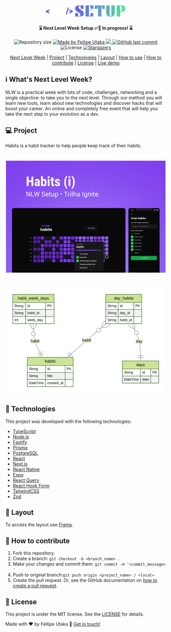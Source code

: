 <h1 align="center">
  <img
    alt="Next Level Week Setup logo"
    title="#NextLevelWeek"
    src=".github/nlw-setup-logo.svg"
    width="250px"
  />
</h1>

<h4 align="center">⌛ Next Level Week Setup ✅🚀 In progress! ⌛</h4>
<p align="center">
  <img
    alt="Repository size"
    src="https://img.shields.io/github/repo-size/fellipeutaka/nlw-setup"
  />
  <a href="https://www.linkedin.com/in/fellipeutaka/">
    <img
      alt="Made by Fellipe Utaka"
      src="https://img.shields.io/badge/made%20by-Fellipe%20Utaka-%2304D361"
    />
  </a>
  <a aria-label="In Progress" href="https://lp.rocketseat.com.br/nlw">
    <img
      src="https://img.shields.io/badge/NLW-In%20Progress-yellow?logo=data:image/png;base64,iVBORw0KGgoAAAANSUhEUgAAABAAAAAQCAMAAAAoLQ9TAAAALVBMVEVHcExxWsF0XMJzXMJxWcFsUsD///9jRrzY0u6Xh9Gsn9n39fyMecy0qd2bjNJWBT0WAAAABHRSTlMA2Do606wF2QAAAGlJREFUGJVdj1cWwCAIBLEsRU3uf9xobDH8+GZwUYi8i6ucJwrxKE+7D0G9Q4vlYqtmCSjndr4CgCgzlyFgfKfKCVO0LrPKjmiqMxGXkJwNnXskqWG+1oSM+BSwD8f29YLNjvx/OQrn+g99oQSoNmt3PgAAAABJRU5ErkJggg=="
    />
  </a>
  <a href="https://github.com/fellipeutaka/nlw-setup/commits/master">
    <img
      alt="GitHub last commit"
      src="https://img.shields.io/github/last-commit/fellipeutaka/nlw-setup"
    />
  </a>
  <img
    alt="License"
    src="https://img.shields.io/badge/license-MIT-brightgreen"
  />
  <a href="https://github.com/fellipeutaka/nlw-setup/stargazers">
    <img
      alt="Stargazers"
      src="https://img.shields.io/github/stars/fellipeutaka/nlw-setup?style=social"
    />
  </a>
</p>

<p align="center">
  <a href="#-nlw">Next Level Week</a> | <a href="#-project">Project</a> |
  <a href="#rocket-Technologies">Technologies</a> |
  <a href="#-layout">Layout</a> | <a href="#-how-to-use">How to use</a> |
  <a href="#-how-to-contribute">How to contribute</a> |
  <a href="#memo-license">License</a> |
  <a href="https://fellipeutaka-nlwsetup.vercel.app/">Live demo</a>
</p>

## ℹ️ What's Next Level Week?

NLW is a practical week with lots of code, challenges, networking and a single objective: to take you to the next level.
Through our method you will learn new tools, learn about new technologies and discover hacks that will boost your career.
An online and completely free event that will help you take the next step in your evolution as a dev.

## 💻 Project

Habits is a habit tracker to help people keep track of their habits.

<h1 align="center">
  <img alt="Example" title="Example" src=".github/cover.png" width="500px" />
</h1>

<h1 align="center">
  <img alt="ERD" title="ERD" src=".github/ERD.svg" width="500px" />
</h1>

## 🚀 Technologies

This project was developed with the following technologies:

- [TypeScript][ts]
- [Node.js][node]
- [Fastify][fastify]
- [Prisma][prisma]
- [PostgreSQL][postgresql]
- [React][react]
- [Next.js][next]
- [React Native][rn]
- [Expo][expo]
- [React Query][react-query]
- [React Hook Form][react-hook-form]
- [TailwindCSS][tailwind]
- [Zod][zod]

## 🔖 Layout

To access the layout use [Figma][figma].

## 🤔 How to contribute

1. Fork this repository.
2. Create a branch: `git checkout -b <branch_name> `.
3. Make your changes and commit them: `git commit -m '<commit_message> '`
4. Push to original branch:`git push origin <project_name> / <local>`
5. Create the pull request. Or, see the GitHub documentation on [how to create a pull request][pr].

## 📝 License

This project is under the MIT license. See the [LICENSE](https://github.com/fellipeutaka/nlw-setup/blob/main/LICENSE) for details.

Made with ♥ by Fellipe Utaka 👋 [Get in touch!](https://www.linkedin.com/in/fellipeutaka/)

[figma]: https://www.figma.com/file/wRUFakZUUw46TwyrsHY6qC/Habits-(i)-(Community)?node-id=6%3A343&t=7MSUditkFuVZM6er-0
[pr]: https://help.github.com/en/github/collaborating-with-issues-and-pull-requests/creating-a-pull-request
[node]: https://nodejs.org/
[fastify]: https://www.fastify.io/
[prisma]: https://www.prisma.io/
[postgresql]: https://www.postgresql.org/
[ts]: https://www.typescriptlang.org/
[react]: https://reactjs.org
[react-query]: https://tanstack.com/query/latest
[react-hook-form]: https://react-hook-form.com/
[next]: https://nextjs.org/
[rn]: https://reactnative.dev/
[expo]: https://expo.dev/
[tailwind]: https://tailwindcss.com/
[zod]: https://zod.dev/
